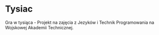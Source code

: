 # Tysiac
Gra w tysiąca - Projekt na zajęcia z Jezyków i Technik Programowania na Wojskowej Akademii Technicznej.
